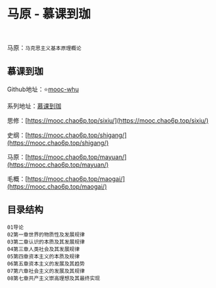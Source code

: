 # 马原 - 慕课到珈

​    

马原：`马克思主义基本原理概论`      

## 慕课到珈

Github地址：⭐[mooc-whu](https://github.com/LU-sir/mooc-whu)     

系列地址：[慕课到珈](https://mooc.chao6p.top/)     

思修：[https://mooc.chao6p.top/sixiu/](https://mooc.chao6p.top/sixiu/)   

史纲：[https://mooc.chao6p.top/shigang/](https://mooc.chao6p.top/shigang/)   

马原：[https://mooc.chao6p.top/mayuan/](https://mooc.chao6p.top/mayuan/)   

毛概：[https://mooc.chao6p.top/maogai/](https://mooc.chao6p.top/maogai/)   

## 目录结构

`01导论`    
`02第一章世界的物质性及发展规律`    
`03第二章认识的本质及其发展规律`    
`04第三章人类社会及其发展规律`    
`05第四章资本主义的本质及规律`    
`06第五章资本主义的发展及其趋势`    
`07第六章社会主义的发展及其规律`    
`08第七章共产主义崇高理想及其最终实现`    